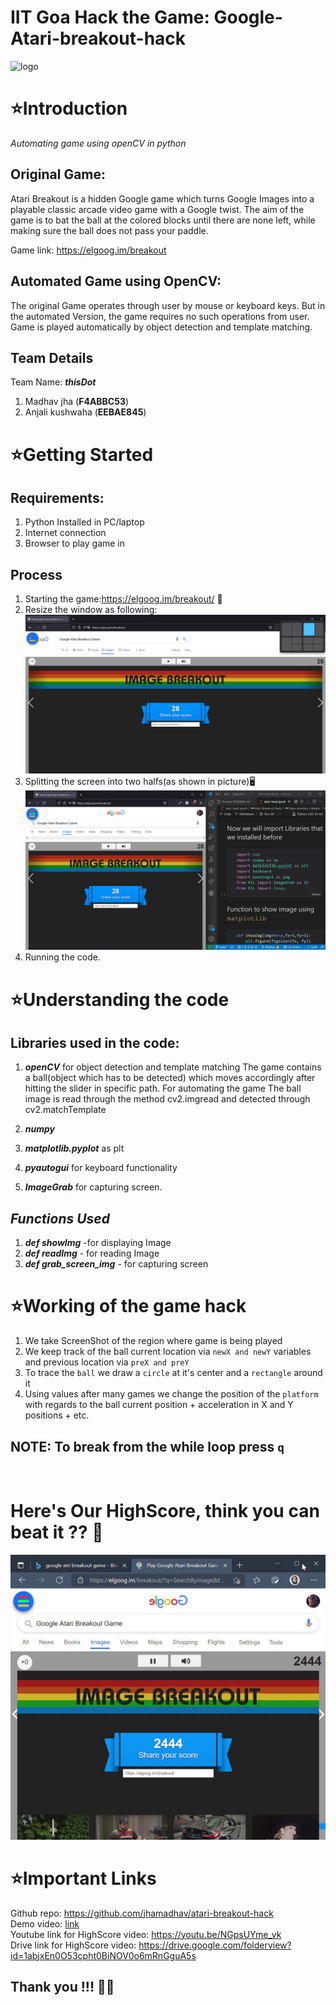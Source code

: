 # **IIT Goa Hack the Game: Google-Atari-breakout-hack**

![logo](https://user-images.githubusercontent.com/86847380/148658524-f320d55d-24e0-452f-9bb2-3e3a3eedc5d9.png)

# ⭐Introduction 
*Automating game using openCV in python*

## **Original Game:**

 Atari Breakout is a hidden Google game which turns Google Images into a playable classic arcade video game with a Google twist. The aim of the game is to bat the ball at the colored blocks until there are none left, while making sure the ball does not pass your paddle.

Game link: https://elgoog.im/breakout

## **Automated Game using OpenCV:**

 The original Game operates through user by mouse or keyboard keys. But in the automated Version, the game requires no such operations from user. Game is played automatically by object detection and template matching.

## Team Details
Team Name: ***thisDot***
1. Madhav jha  (**F4ABBC53**)
2. Anjali kushwaha  (**EEBAE845**)

# ⭐Getting Started

## Requirements:
1. Python Installed in PC/laptop
2. Internet connection
3. Browser to play game in

## Process

1. Starting the game:https://elgoog.im/breakout/ 🔌
2. Resize the window as following:
![resize-window](./assets/resize-window.jpg)
3. Splitting the screen into two halfs(as shown in picture)🖥️
![split-window](./assets/split-window.jpg)
4. Running the code.

# ⭐Understanding the code

## **Libraries used in the code:**

1. ***openCV*** for object detection and template matching
The game contains a ball(object which has to be detected) which moves accordingly after hitting the slider in specific path. For automating the game
The ball image is read through the method cv2.imgread and detected through cv2.matchTemplate

2. ***numpy*** 
3. ***matplotlib.pyplot*** as plt
4. ***pyautogui*** for keyboard functionality
5. ***ImageGrab*** for capturing screen.

## ***Functions Used***
1. ***def showImg*** -for displaying Image
2. ***def readImg*** - for reading Image
3. ***def grab_screen_img*** - for capturing screen


# ⭐Working of the game hack
1. We take ScreenShot of the region where game is being played
2. We keep track of the ball current location via `newX and newY` variables and previous location via `preX and preY`
3. To trace the `ball` we draw a `circle` at it's center and a `rectangle` around it
4. Using values after many games we change the position of the `platform` with regards to the ball current position + acceleration in X and Y positions + etc.

## **NOTE:** To break from the while loop press `q`
 
<br>

# Here's Our HighScore, think you can beat it ?? 🤔
![HighScore](./assets/highScore.jpg)

# ⭐Important Links
Github repo: https://github.com/jhamadhav/atari-breakout-hack <br>
Demo video: [link](./thisDot-atari-break-out-hack-demo.mp4) <br>
Youtube link for HighScore video: https://youtu.be/NGpsUYme_vk <br>
Drive link for HighScore video: https://drive.google.com/folderview?id=1abjxEn0O53cpht0BiNOV0o6mRnGguA5s <br>

## Thank you !!! 🎉🥳
